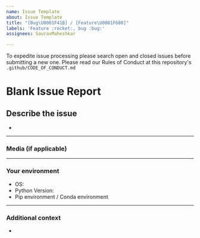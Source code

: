 ```yaml
---
name: Issue Template
about: Issue Template
title: "[Bug\U0001F41B] / [Feature\U0001F680]"
labels: 'Feature :rocket:, bug :bug:'
assignees: SauravMaheshkar

---
```


To expedite issue processing please search open and closed issues before submitting a new one.
Please read our Rules of Conduct at this repository's `.github/CODE_OF_CONDUCT.md`

# **Blank Issue Report**

## **Describe the issue**

*

---

### **Media (if applicable)**

---

### **Your environment**

* OS: 
* Python Version: 
* Pip environment / Conda environment

---

### **Additional context**
<!-- Add any other context or additional information about the issue here.-->

*
